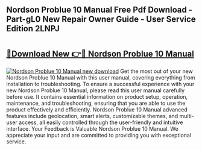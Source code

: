 ## Nordson Problue 10 Manual Free Pdf Download - Part-gL0 New Repair Owner Guide - User Service Edition 2LNPJ

# <h2><a href="http://bc14824.oget.top/?id=Nordson+Problue+10+Manual">🔗Download New 👉🔴 Nordson Problue 10 Manual</a></h2>

[![Nordson Problue 10 Manual new download](https://i.imgur.com/5g1atiW.png)](http://bc14824.oget.top/?id=Nordson+Problue+10+Manual)
Get the most out of your new Nordson Problue 10 Manual with this user manual, covering everything from installation to troubleshooting. To ensure a successful experience with your new Nordson Problue 10 Manual, please read this user manual carefully before use. It contains essential information on product setup, operation, maintenance, and troubleshooting, ensuring that you are able to use the product effectively and efficiently. Nordson Problue 10 Manual advanced features include geolocation, smart alerts, customizable themes, and multi-user access, all easily controlled through the user-friendly and intuitive interface. Your Feedback is Valuable Nordson Problue 10 Manual. We appreciate your input and are committed to providing you with exceptional service.
